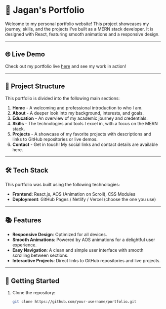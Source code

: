 # 🚀 Jagan's Portfolio

Welcome to my personal portfolio website! This project showcases my journey, skills, and the projects I've built as a MERN stack developer. It is designed with React, featuring smooth animations and a responsive design.

---

## 🌐 Live Demo

Check out my portfolio live [here](https://your-portfolio-link.com) and see my work in action!

---

## 📁 Project Structure

This portfolio is divided into the following main sections:

1. **Home** - A welcoming and professional introduction to who I am.
2. **About** - A deeper look into my background, interests, and goals.
3. **Education** - An overview of my academic journey and credentials.
4. **Skills** - The technologies and tools I excel in, with a focus on the MERN stack.
5. **Projects** - A showcase of my favorite projects with descriptions and links to GitHub repositories or live demos.
6. **Contact** - Get in touch! My social links and contact details are available here.

---

## 🛠️ Tech Stack

This portfolio was built using the following technologies:

- **Frontend**: React.js, AOS (Animation on Scroll), CSS Modules
- **Deployment**: GitHub Pages / Netlify / Vercel (choose the one you use)

---

## 📚 Features

- **Responsive Design**: Optimized for all devices.
- **Smooth Animations**: Powered by AOS animations for a delightful user experience.
- **Easy Navigation**: A clean and simple user interface with smooth scrolling between sections.
- **Interactive Projects**: Direct links to GitHub repositories and live projects.

---

## 🚀 Getting Started

1. Clone the repository:
   ```bash
   git clone https://github.com/your-username/portfolio.git

